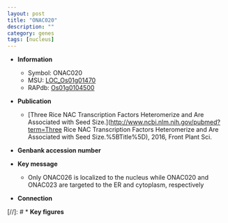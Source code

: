 ```yaml
---
layout: post
title: "ONAC020"
description: ""
category: genes
tags: [nucleus]
---
```


* **Information**  
    + Symbol: ONAC020  
    + MSU: [LOC_Os01g01470](http://rice.uga.edu/cgi-bin/ORF_infopage.cgi?orf=LOC_Os01g01470)  
    + RAPdb: [Os01g0104500](http://rapdb.dna.affrc.go.jp/viewer/gbrowse_details/irgsp1?name=Os01g0104500)  

* **Publication**  
    + [Three Rice NAC Transcription Factors Heteromerize and Are Associated with Seed Size.](http://www.ncbi.nlm.nih.gov/pubmed?term=Three Rice NAC Transcription Factors Heteromerize and Are Associated with Seed Size.%5BTitle%5D), 2016, Front Plant Sci.

* **Genbank accession number**  

* **Key message**  
    + Only ONAC026 is localized to the nucleus while ONAC020 and ONAC023 are targeted to the ER and cytoplasm, respectively

* **Connection**  

[//]: # * **Key figures**  


